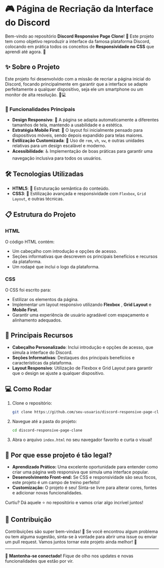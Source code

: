 
# 🎮 Página de Recriação da Interface do Discord

Bem-vindo ao repositório **Discord Responsive Page Clone**! 🎉 Este projeto tem como objetivo reproduzir a interface da famosa plataforma Discord, colocando em prática todos os conceitos de **Responsividade no CSS** que aprendi até agora. 🌟


## ✨ Sobre o Projeto

Este projeto foi desenvolvido com a missão de recriar a página inicial do Discord, focando principalmente em garantir que a interface se adapte perfeitamente a qualquer dispositivo, seja ele um smartphone ou um monitor de alta resolução. 📱💻


### 🚀 Funcionalidades Principais

- **Design Responsivo**: 📐 A página se adapta automaticamente a diferentes tamanhos de tela, mantendo a usabilidade e a estética.
- **Estratégia Mobile First**: 📲 O layout foi inicialmente pensado para dispositivos móveis, sendo depois expandido para telas maiores.
- **Estilização Customizada**: 🎨 Uso de `rem`, `vh`, `vw`, e outras unidades relativas para um design escalável e moderno.
- **Acessibilidade**: ♿️ Implementação de boas práticas para garantir uma navegação inclusiva para todos os usuários.


## 🛠️ Tecnologias Utilizadas

- **HTML5**: 🔧 Estruturação semântica do conteúdo.
- **CSS3**: 🎨 Estilização avançada e responsividade com `Flexbox`, `Grid Layout`, e outras técnicas.


## 📋 Estrutura do Projeto

### HTML

O código HTML contém:

- Um cabeçalho com introdução e opções de acesso.
- Seções informativas que descrevem os principais benefícios e recursos da plataforma.
- Um rodapé que inclui o logo da plataforma.

### CSS

O CSS foi escrito para:

- Estilizar os elementos da página.
- Implementar um layout responsivo utilizando **Flexbox** , **Grid Layout** e **Mobile First**.
- Garantir uma experiência de usuário agradável com espaçamento e alinhamento adequados.


## 📌 Principais Recursos

- **Cabeçalho Personalizado**: Inclui introdução e opções de acesso, que simula a interface do Discord.
- **Seções Informativas**: Destaques dos principais benefícios e características da plataforma.
- **Layout Responsivo**: Utilização de Flexbox e Grid Layout para garantir que o design se ajuste a qualquer dispositivo.


## 💻 Como Rodar

1. Clone o repositório:
    ```bash
    git clone https://github.com/seu-usuario/discord-responsive-page-clone.git
    ```
2. Navegue até a pasta do projeto:
    ```bash
    cd discord-responsive-page-clone
    ```
3. Abra o arquivo `index.html` no seu navegador favorito e curta o visual!


## 🤩 Por que esse projeto é tão legal?

- **Aprendizado Prático:** Uma excelente oportunidade para entender como criar uma página web responsiva que simula uma interface popular.
- **Desenvolvimento Front-end:** Se CSS e responsividade são seus focos, este projeto é um campo de treino perfeito!
- **Customização:** O projeto é seu! Sinta-se livre para alterar cores, fontes e adicionar novas funcionalidades.

Curtiu? Dá aquele ⭐ no repositório e vamos criar algo incrível juntos!

## 🤝 Contribuição
Contribuições são super bem-vindas! 🎉 
Se você encontrou algum problema ou tem alguma sugestão, sinta-se à vontade para abrir uma issue ou enviar um pull request. Vamos juntos tornar este projeto ainda melhor! 🚀

---

🚀 **Mantenha-se conectado!** Fique de olho nos updates e novas funcionalidades que estão por vir.
